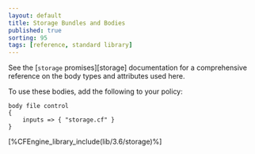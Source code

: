 ```yaml
---
layout: default
title: Storage Bundles and Bodies
published: true
sorting: 95
tags: [reference, standard library]
---
```


See the [`storage` promises][storage] documentation for a
comprehensive reference on the body types and attributes used here.

To use these bodies, add the following to your policy:

```cf3
body file control
{
	inputs => { "storage.cf" }
}
```



[%CFEngine_library_include(lib/3.6/storage)%]
